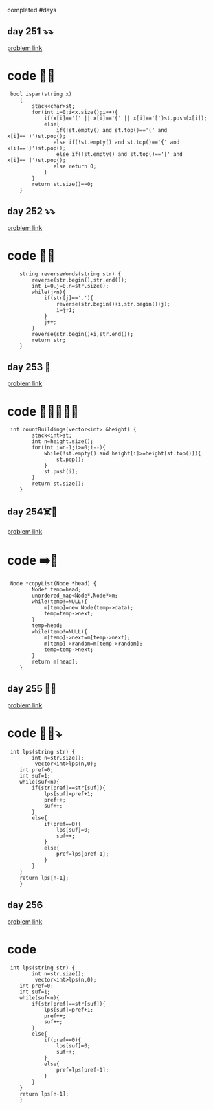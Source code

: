 
 completed #days
 
## day 251 ⤵️⤵️
[problem link](https://www.geeksforgeeks.org/problems/parenthesis-checker2744/1)

# code 🚀💯
```
 bool ispar(string x)
    {
        stack<char>st;
        for(int i=0;i<x.size();i++){
            if(x[i]=='(' || x[i]=='{' || x[i]=='[')st.push(x[i]);
            else{
                if(!st.empty() and st.top()=='(' and x[i]==')')st.pop();
               else if(!st.empty() and st.top()=='{' and x[i]=='}')st.pop();
                else if(!st.empty() and st.top()=='[' and x[i]==']')st.pop();
               else return 0;
            }
        }
        return st.size()==0;
    }
```

## day 252 ⤵️⤵️
[problem link](https://www.geeksforgeeks.org/problems/reverse-words-in-a-given-string5459/1)

# code 🚀✅
```
    string reverseWords(string str) {
        reverse(str.begin(),str.end());
        int i=0,j=0,n=str.size();
        while(j<n){
            if(str[j]=='.'){
                reverse(str.begin()+i,str.begin()+j);
                i=j+1;
            }
            j++;
        }
        reverse(str.begin()+i,str.end());
        return str;
    }
```
## day 253 🎈
[problem link](https://www.geeksforgeeks.org/problems/facing-the-sun2126/1)

# code 🧑‍💻🧑‍💻🚀
```
 int countBuildings(vector<int> &height) {
        stack<int>st;
        int n=height.size();
        for(int i=n-1;i>=0;i--){
            while(!st.empty() and height[i]>=height[st.top()]){
                st.pop();
            }
            st.push(i);
        }
        return st.size();
    }
```



## day 254☠️🎉

[problem link](https://www.geeksforgeeks.org/problems/clone-a-linked-list-with-next-and-random-pointer/1)


# code ➡️🤺

```
 Node *copyList(Node *head) {
        Node* temp=head;
        unordered_map<Node*,Node*>m;
        while(temp!=NULL){
            m[temp]=new Node(temp->data);
            temp=temp->next;
        }
        temp=head;
        while(temp!=NULL){
            m[temp]->next=m[temp->next];
            m[temp]->random=m[temp->random];
            temp=temp->next;
        }
        return m[head];
    }
```

## day 255 🚀🎉

[problem link](https://www.geeksforgeeks.org/problems/longest-prefix-suffix2527/1)

# code 🧑‍💻⤵️

```
 int lps(string str) {
        int n=str.size();
         vector<int>lps(n,0);
    int pref=0;
    int suf=1;
    while(suf<n){
        if(str[pref]==str[suf]){
            lps[suf]=pref+1;
            pref++;
            suf++;
        }
        else{
            if(pref==0){
                lps[suf]=0;
                suf++;
            }
            else{
                pref=lps[pref-1];
            }
        }
    }
    return lps[n-1];
    }
```


## day 256 
[problem link](https://www.geeksforgeeks.org/problems/longest-prefix-suffix2527/1)

# code 
```
 int lps(string str) {
        int n=str.size();
         vector<int>lps(n,0);
    int pref=0;
    int suf=1;
    while(suf<n){
        if(str[pref]==str[suf]){
            lps[suf]=pref+1;
            pref++;
            suf++;
        }
        else{
            if(pref==0){
                lps[suf]=0;
                suf++;
            }
            else{
                pref=lps[pref-1];
            }
        }
    }
    return lps[n-1];
    }
```

